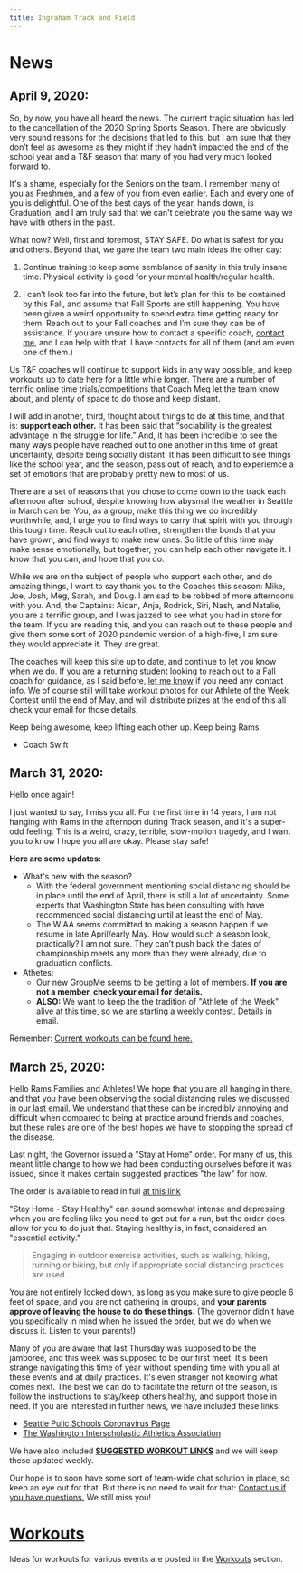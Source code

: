 ```yaml
---
title: Ingraham Track and Field
---
```


# News

## April 9, 2020:

So, by now, you have all heard the news. The current tragic situation has led to the cancellation of the 2020 Spring Sports Season. There are obviously very sound reasons for the decisions that led to this, but I am sure that they don’t feel as awesome as they might if they hadn’t impacted the end of the school year and a T&F season that many of you had very much looked forward to.

It's a shame, especially for the Seniors on the team. I remember many of you as Freshmen, and a few of you from even earlier. Each and every one of you is delightful. One of the best days of the year, hands down, is Graduation, and I am truly sad that we can't celebrate you the same way we have with others in the past.

What now? Well, first and foremost, STAY SAFE. Do what is safest for you and others. Beyond that, we gave the team two main ideas the other day:

1. Continue training to keep some semblance of sanity in this truly insane time. Physical activity is good for your mental health/regular health.

2. I can’t look too far into the future, but let’s plan for this to be contained by this Fall, and assume that Fall Sports are still happening. You have been given a weird opportunity to spend extra time getting ready for them. Reach out to your Fall coaches and I’m sure they can be of assistance. If you are unsure how to contact a specific coach, [contact me](mailto:ingrahamtrackandfield@gmail.com), and I can help with that. I have contacts for all of them (and am even one of them.)

Us T&F coaches will continue to support kids in any way possible, and keep workouts up to date here for a little while longer. There are a number of terrific online time trials/competitions that Coach Meg let the team know about, and plenty of space to do those and keep distant.

I will add in another, third, thought about things to do at this time, and that is: **support each other.** It has been said that “sociability is the greatest advantage in the struggle for life.” And, it has been incredible to see the many ways people have reached out to one another in this time of great uncertainty, despite being socially distant. It has been difficult to see things like the school year, and the season, pass out of reach, and to experiemce a set of emotions that are probably pretty new to most of us.

There are a set of reasons that you chose to come down to the track each afternoon after school, despite knowing how abysmal the weather in Seattle in March can be. You, as a group, make this thing we do incredibly worthwhile, and, I urge you to find ways to carry that spirit with you through this tough time. Reach out to each other, strengthen the bonds that you have grown, and find ways to make new ones. So little of this time may make sense emotionally, but together, you can help each other navigate it. I know that you can, and hope that you do. 

While we are on the subject of people who support each other, and do amazing things, I want to say thank you to the Coaches this season: Mike, Joe, Josh, Meg, Sarah, and Doug. I am sad to be robbed of more afternoons with you. And, the Captains: Aidan, Anja, Rodrick, Siri, Nash, and Natalie, you are a terrific group, and I was jazzed to see what you had in store for the team. If you are reading this, and you can reach out to these people and give them some sort of 2020 pandemic version of a high-five, I am sure they would appreciate it. They are great. 

The coaches will keep this site up to date, and continue to let you know when we do. If you are a returning student looking to reach out to a Fall coach for guidance, as I said before, [let me know](mailto:ingrahamtrackandfield@gmail.com) if you need any contact info. We of course still will take workout photos for our Athlete of the Week Contest until the end of May, and will distribute prizes at the end of this all check your email for those details.

Keep being awesome, keep lifting each other up. Keep being Rams.

- Coach Swift

## March 31, 2020:

Hello once again!

I just wanted to say, I miss you all. For the first time in 14 years, I am not hanging with Rams in the afternoon during Track season, and it's a super-odd feeling. This is a weird, crazy, terrible, slow-motion tragedy, and I want you to know I hope you all are okay. Please stay safe!

**Here are some updates:**
* What's new with the season?
  * With the federal government mentioning social distancing should be in place until the end of April, there is still a lot of uncertainty. Some experts that Washington State has been consulting with have recommended social distancing until at least the end of May.
  * The WIAA seems committed to making a season happen if we resume in late April/early May. How would such a season look, practically? I am not sure. They can’t push back the dates of championship meets any more than they were already, due to graduation conflicts.
* Athetes:
  * Our new GroupMe seems to be getting a lot of members. **If you are not a member, check your email for details.**
  * **ALSO:** We want to keep the the tradition of "Athlete of the Week" alive at this time, so we are starting a weekly contest. Details in email.

Remember: [Current workouts can be found here.](workouts/)

## March 25, 2020:

Hello Rams Families and Athletes! 
We hope that you are all hanging in there, and that you have been observing the social distancing rules [we discussed in our last email.](https://docs.google.com/document/d/1zXROeFJsWg_fsIN58Cj_IMhjes37Ko1QJNk1jZ7IuYE/edit?usp=sharing) We understand that these can be incredibly annoying and difficult when compared to being at practice around friends and coaches, but these rules are one of the best hopes we have to stopping the spread of the disease. 

Last night, the Governor issued a "Stay at Home" order. For many of us, this meant little change to how we had been conducting ourselves before it was issued, since it makes certain suggested practices "the law" for now. 

The order is available to read in full [at this link](https://www.governor.wa.gov/sites/default/files/proclamations/20-25%20Coronovirus%20Stay%20Safe-Stay%20Healthy%20%28tmp%29%20%28002%29.pdf)

"Stay Home - Stay Healthy" can sound somewhat intense and depressing when you are feeling like you need to get out for a run, but the order does allow for you to do just that. Staying healthy is, in fact, considered an "essential activity." 

>Engaging in outdoor exercise activities, such as walking, hiking, running or biking, but only if appropriate social distancing practices are used.

You are not entirely locked down, as long as you make sure to give people 6 feet of space, and you are not gathering in groups, and **your parents approve of leaving the house to do these things.** (The governor didn't have you specifically in mind when he issued the order, but we do when we discuss it. Listen to your parents!)

Many of you are aware that last Thursday was supposed to be the jamboree, and this week was supposed to be our first meet. It's been strange navigating this time of year without spending time with you all at these events and at daily practices. It's even stranger not knowing what comes next. The best we can do to facilitate the return of the season, is follow the instructions to stay/keep others healthy, and support those in need. If you are interested in further news, we have included these links:

* [Seattle Pulic Schools Coronavirus Page](https://www.seattleschools.org/district/calendars/news/what_s_new/coronavirus_update)
* [The Washington Interscholastic Athletics Association](http://www.wiaa.com/)

We have also included [**SUGGESTED WORKOUT LINKS**](workouts/) and we will keep these updated weekly.

Our hope is to soon have some sort of team-wide chat solution in place, so keep an eye out for that. But there is no need to wait for that: [Contact us if you have questions.](mailto:ingrahamtrackandfield@gmail.com) We still miss you!


# [Workouts](workouts/)
Ideas for workouts for various events are posted in the [Workouts](workouts/) section.  
